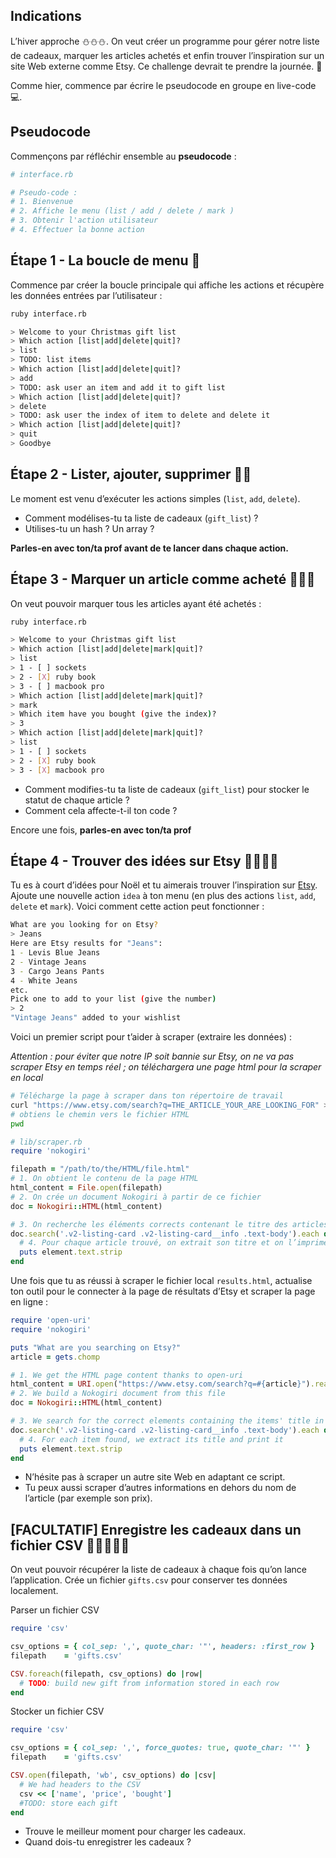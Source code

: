 ## Indications

L’hiver approche ⛄⛄⛄. On veut créer un programme pour gérer notre
liste de cadeaux, marquer les articles achetés et enfin trouver
l’inspiration sur un site Web externe comme Etsy. Ce challenge devrait
te prendre la journée. 🎁

Comme hier, commence par écrire le pseudocode en groupe en live-code
 💻.

## Pseudocode

Commençons par réfléchir ensemble au **pseudocode** :

```ruby
# interface.rb

# Pseudo-code :
# 1. Bienvenue
# 2. Affiche le menu (list / add / delete / mark )
# 3. Obtenir l'action utilisateur
# 4. Effectuer la bonne action
```

## Étape 1 - La boucle de menu 🎁

Commence par créer la boucle principale qui affiche les actions et
récupère les données entrées par l’utilisateur :

```bash
ruby interface.rb

> Welcome to your Christmas gift list
> Which action [list|add|delete|quit]?
> list
> TODO: list items
> Which action [list|add|delete|quit]?
> add
> TODO: ask user an item and add it to gift list
> Which action [list|add|delete|quit]?
> delete
> TODO: ask user the index of item to delete and delete it
> Which action [list|add|delete|quit]?
> quit
> Goodbye
```

## Étape 2 - Lister, ajouter, supprimer 🎁🎁

Le moment est venu d’exécuter les actions simples (`list`, `add`,
`delete`).

-   Comment modélises-tu ta liste de cadeaux (`gift_list`) ?
-   Utilises-tu un hash ? Un array ?

**Parles-en avec ton/ta prof avant de te lancer dans chaque action.**

## Étape 3 - Marquer un article comme acheté 🎁🎁🎁

On veut pouvoir marquer tous les articles ayant été achetés :

```bash
ruby interface.rb

> Welcome to your Christmas gift list
> Which action [list|add|delete|mark|quit]?
> list
> 1 - [ ] sockets
> 2 - [X] ruby book
> 3 - [ ] macbook pro
> Which action [list|add|delete|mark|quit]?
> mark
> Which item have you bought (give the index)?
> 3
> Which action [list|add|delete|mark|quit]?
> list
> 1 - [ ] sockets
> 2 - [X] ruby book
> 3 - [X] macbook pro
```

-   Comment modifies-tu ta liste de cadeaux (`gift_list`) pour stocker
    le statut de chaque article ?
-   Comment cela affecte-t-il ton code ?

Encore une fois, **parles-en avec ton/ta prof**

## Étape 4 - Trouver des idées sur Etsy 🎁🎁🎁🎁

Tu es à court d’idées pour Noël et tu aimerais trouver l’inspiration sur
[Etsy](https://www.etsy.com). Ajoute une nouvelle action `idea` à ton
menu (en plus des actions `list`, `add`, `delete` et `mark`). Voici
comment cette action peut fonctionner :

```bash
What are you looking for on Etsy?
> Jeans
Here are Etsy results for "Jeans":
1 - Levis Blue Jeans
2 - Vintage Jeans
3 - Cargo Jeans Pants
4 - White Jeans
etc.
Pick one to add to your list (give the number)
> 2
"Vintage Jeans" added to your wishlist
```

Voici un premier script pour t’aider à scraper (extraire les données) :

*Attention : pour éviter que notre IP soit bannie sur Etsy, on ne va pas
scraper Etsy en temps réel ; on téléchargera une page html pour la
scraper en local*

```bash
# Télécharge la page à scraper dans ton répertoire de travail
curl "https://www.etsy.com/search?q=THE_ARTICLE_YOUR_ARE_LOOKING_FOR" > results.html
# obtiens le chemin vers le fichier HTML
pwd
```

```ruby
# lib/scraper.rb
require 'nokogiri'

filepath = "/path/to/the/HTML/file.html"
# 1. On obtient le contenu de la page HTML
html_content = File.open(filepath)
# 2. On crée un document Nokogiri à partir de ce fichier
doc = Nokogiri::HTML(html_content)

# 3. On recherche les éléments corrects contenant le titre des articles dans notre document HTML
doc.search('.v2-listing-card .v2-listing-card__info .text-body').each do |element|
  # 4. Pour chaque article trouvé, on extrait son titre et on l’imprimes
  puts element.text.strip
end
```

Une fois que tu as réussi à scraper le fichier local `results.html`,
actualise ton outil pour le connecter à la page de résultats d’Etsy et
scraper la page en ligne :

```ruby
require 'open-uri'
require 'nokogiri'

puts "What are you searching on Etsy?"
article = gets.chomp

# 1. We get the HTML page content thanks to open-uri
html_content = URI.open("https://www.etsy.com/search?q=#{article}").read
# 2. We build a Nokogiri document from this file
doc = Nokogiri::HTML(html_content)

# 3. We search for the correct elements containing the items' title in our HTML doc
doc.search('.v2-listing-card .v2-listing-card__info .text-body').each do |element|
  # 4. For each item found, we extract its title and print it
  puts element.text.strip
end
```

-   N’hésite pas à scraper un autre site Web en adaptant ce script.
-   Tu peux aussi scraper d’autres informations en dehors du nom de
    l’article (par exemple son prix).

## [FACULTATIF] Enregistre les cadeaux dans un fichier CSV 🎁🎁🎁🎁🎁

On veut pouvoir récupérer la liste de cadeaux à chaque fois qu’on lance
l’application. Crée un fichier `gifts.csv` pour conserver tes données
localement.

Parser un fichier CSV

```ruby
require 'csv'

csv_options = { col_sep: ',', quote_char: '"', headers: :first_row }
filepath    = 'gifts.csv'

CSV.foreach(filepath, csv_options) do |row|
  # TODO: build new gift from information stored in each row
end
```

Stocker un fichier CSV

```ruby
require 'csv'

csv_options = { col_sep: ',', force_quotes: true, quote_char: '"' }
filepath    = 'gifts.csv'

CSV.open(filepath, 'wb', csv_options) do |csv|
  # We had headers to the CSV
  csv << ['name', 'price', 'bought']
  #TODO: store each gift
end
```

-   Trouve le meilleur moment pour charger les cadeaux.
-   Quand dois-tu enregistrer les cadeaux ?

